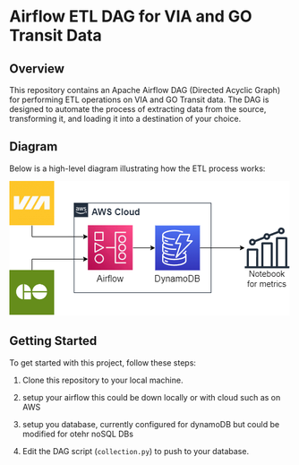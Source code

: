 # Airflow ETL DAG for VIA and GO Transit Data

## Overview

This repository contains an Apache Airflow DAG (Directed Acyclic Graph) for performing ETL operations on VIA and GO Transit data. The DAG is designed to automate the process of extracting data from the source, transforming it, and loading it into a destination of your choice.

## Diagram

Below is a high-level diagram illustrating how the ETL process works:

![ETL Process Diagram](etl_process_diagram.png)

## Getting Started

To get started with this project, follow these steps:

1. Clone this repository to your local machine.

2. setup your airflow this could be down locally or with cloud such as on AWS

4. setup you database, currently configured for dynamoDB but could be modified for otehr noSQL DBs 

5. Edit the DAG script (`collection.py`) to push to your database.
